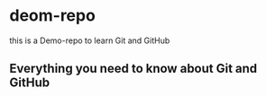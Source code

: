# deom-repo
this is a Demo-repo to learn Git and GitHub

## Everything you need to know about Git and GitHub
